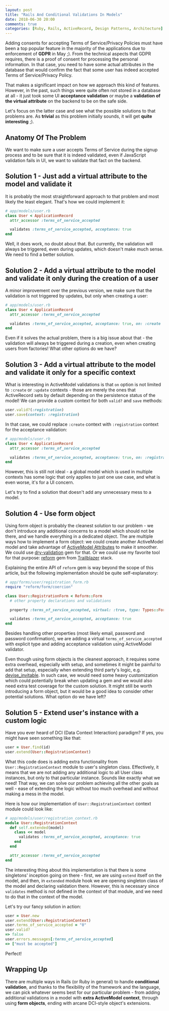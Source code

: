 ```yaml
---
layout: post
title: "Rails And Conditional Validations In Models"
date: 2018-06-30 20:00
comments: true
categories: [Ruby, Rails, ActiveRecord, Design Patterns, Architecture]
---
```


Adding consents for accepting Terms of Service/Privacy Policies must have been a top popular feature in the majority of the applications due to enforcement of **GDPR** in May ;). From the technical aspects that GDPR requires, there is a proof of consent for processing the personal information. In that case, you need to have some actual attributes in the database that would confirm the fact that some user has indeed accepted Terms of Service/Privacy Policy.

That makes a significant impact on how we approach this kind of features. However, in the past, such things were quite often not stored in a database at all - it just took some UI **acceptance validation** or maybe a **validation of the virtual attribute** on the backend to be on the safe side.

Let's focus on the latter case and see what the possible solutions to that problems are. As **trivial** as this problem initially sounds, it will get **quite interesting** ;).

## Anatomy Of The Problem

We want to make sure a user accepts Terms of Service during the signup process and to be sure that it is indeed validated, even if JavaScript validation fails in UI, we want to validate that fact on the backend.

## Solution 1 - Just add a virtual attribute to the model and validate it

It is probably the most straightforward approach to that problem and most likely the least elegant. That's how we could implement it:

``` rb
# app/models/user.rb
class User < ApplicationRecord
  attr_accessor :terms_of_service_accepted

  validates :terms_of_service_accepted, acceptance: true
end
```

Well, it does work, no doubt about that. But currently, the validation will always be triggered, even during updates, which doesn't make much sense. We need to find a better solution.

## Solution 2 - Add a virtual attribute to the model and validate it only during the creation of a user

A minor improvement over the previous version, we make sure that the validation is not triggered by updates, but only when creating a user:

``` rb
# app/models/user.rb
class User < ApplicationRecord
  attr_accessor :terms_of_service_accepted

  validates :terms_of_service_accepted, acceptance: true, on: :create
end
```

Even if it solves the actual problem, there is a big issue about that - the validation will always be triggered during a creation, even when creating users from factories! What other options do we have?

## Solution 3 - Add a virtual attribute to the model and validate it only for a specific context

What is interesting in ActiveModel validations is that `on` option is not limited to `:create` or `:update` contexts - those are merely the ones that ActiveRecord sets by default depending on the persistence status of the model! We can provide a custom context for both `valid?` and `save` methods:

``` rb
user.valid?(:registration)
user.save(context: :registration)
```

In that case, we could replace `:create` context with `:registration` context for the acceptance validation:

``` rb
# app/models/user.rb
class User < ApplicationRecord
  attr_accessor :terms_of_service_accepted

  validates :terms_of_service_accepted, acceptance: true, on: :registration
end
```

However, this is still not ideal - a global model which is used in multiple contexts has some logic that only applies to just one use case, and what is even worse, it's for a UI concern.

Let's try to find a solution that doesn't add any unnecessary mess to a model.

## Solution 4 - Use form object

Using form object is probably the cleanest solution to our problem - we don't introduce any additional concerns to a model which should not be there, and we handle everything in a dedicated object. The are multiple ways how to implement a form object: we could create another ActiveModel model and take advantage of [ActiveModel Attributes](https://github.com/Azdaroth/active_model_attributes) to make it smoother. We could use [dry-validation](http://dry-rb.org/gems/dry-validation/basics/working-with-schemas/) gem for that. Or we could use my favorite tool for that purpose: [reform](https://github.com/trailblazer/reform) gem from [Trailblazer](http://trailblazer.to) stack.

Explaining the entire API of `reform` gem is way beyond the scope of this article, but the following implementation should be quite self-explanatory:

``` rb
# app/forms/user/registration_form.rb
require "reform/form/coercion"

class User::RegistrationForm < Reform::Form
  # other property declarations and validations

  property :terms_of_service_accepted, virtual: :true, type: Types::Form::Boolean

  validates :terms_of_service_accepted, acceptance: true
end
```

Besides handling other properties (most likely email, password and password confirmation), we are adding a virtual `terms_of_service_accepted` with explicit type and adding acceptance validation using ActiveModel validator.

Even though using form objects is the cleanest approach, it requires some extra overhead, especially with setup, and sometimes it might be painful to add that setup, especially when extending third party's logic, e.g. [devise_invitable](https://github.com/scambra/devise_invitable). In such case, we would need some heavy customization which could potentially break when updating a gem and we would also need extra test coverage for the custom solution. It might still be worth introducing a form object, but it would be a good idea to consider other potential solutions. What option do we have left?

## Solution 5 - Extend user's instance with a custom logic

Have you ever heard of DCI (Data Context Interaction) paradigm? If yes, you might have seen something like that:

``` rb
user = User.find(id)
user.extend(User::RegistrationContext)
```

What this code does is adding extra functionality from `User::RegistrationContext` module to user's singleton class. Effectively, it means that we are not adding any additional logic to all User class instances, but only to that particular instance. Sounds like exactly what we need! That way, we can solve our problem achieving all the other goals as well - ease of extending the logic without too much overhead and without making a mess in the model.

Here is how our implementation of `User::RegistrationContext` context module could look like:

``` rb
# app/models/user/registration_context.rb
module User::RegistrationContext
  def self.extended(model)
    class << model
      validates :terms_of_service_accepted, acceptance: true
    end
  end

  attr_accessor :terms_of_service_accepted
end
```

The interesting thing about this implementation is that there is some singletons' inception going on there - first, we are using `extend` itself on the model, and then, in `extended` module hook we are opening singleton class of the model and declaring validation there. However, this is necessary since `validates` method is not defined in the context of that module, and we need to do that in the context of the model.

Let's try our fancy solution in action:

``` rb
user = User.new
user.extend(User::RegistrationContext)
user.terms_of_service_accepted = "0"
user.valid?
=> false
user.errors.messages[:terms_of_service_accepted]
=> ["must be accepted"]
```

Perfect!

## Wrapping Up

There are multiple ways in Rails (or Ruby in general) to handle **conditional validation**, and thanks to the flexibility of the framework and the language, we can pick whatever seems best for our particular problem - from adding additional validations in a model with **extra ActiveModel context**, through using **form objects**, ending with arcane DCI-style object's extensions.


